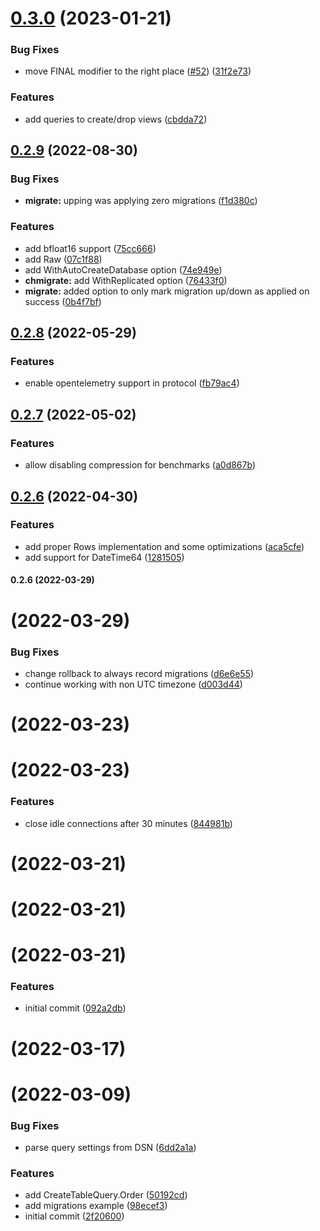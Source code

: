 # [0.3.0](https://github.com/uptrace/go-clickhouse/compare/v0.2.9...v0.3.0) (2023-01-21)


### Bug Fixes

* move FINAL modifier to the right place ([#52](https://github.com/uptrace/go-clickhouse/issues/52)) ([31f2e73](https://github.com/uptrace/go-clickhouse/commit/31f2e731adfb00031ebd82bbb0f2dcfc9e9c5b69))


### Features

* add queries to create/drop views ([cbdda72](https://github.com/uptrace/go-clickhouse/commit/cbdda720552afe9b72ba5fc716e2d6b5a73f56e6))



## [0.2.9](https://github.com/uptrace/go-clickhouse/compare/v0.2.8...v0.2.9) (2022-08-30)


### Bug Fixes

* **migrate:** upping was applying zero migrations ([f1d380c](https://github.com/uptrace/go-clickhouse/commit/f1d380c16590cc2055274c2dc9418792682a8378))


### Features

* add bfloat16 support ([75cc666](https://github.com/uptrace/go-clickhouse/commit/75cc6664576884120b629f38a473135cbe5214bd))
* add Raw ([07c1f88](https://github.com/uptrace/go-clickhouse/commit/07c1f88173bb056e476b56d8a35dc3e5cf00c596))
* add WithAutoCreateDatabase option ([74e949e](https://github.com/uptrace/go-clickhouse/commit/74e949e01d00e10718d375b43c6f72269165a19d))
* **chmigrate:** add WithReplicated option ([76433f0](https://github.com/uptrace/go-clickhouse/commit/76433f0158277aaa93fec681bbfca7af623baf8a))
* **migrate:** added option to only mark migration up/down as applied on success ([0b4f7bf](https://github.com/uptrace/go-clickhouse/commit/0b4f7bf56588c1060375f094406fe530b7086dcf))



## [0.2.8](https://github.com/uptrace/go-clickhouse/compare/v0.2.7...v0.2.8) (2022-05-29)


### Features

* enable opentelemetry support in protocol ([fb79ac4](https://github.com/uptrace/go-clickhouse/commit/fb79ac4b753bbf6ea794acb1d86fd8d116cf539c))



## [0.2.7](https://github.com/uptrace/go-clickhouse/compare/v0.2.6...v0.2.7) (2022-05-02)


### Features

* allow disabling compression for benchmarks ([a0d867b](https://github.com/uptrace/go-clickhouse/commit/a0d867b5f4478ac4879e73e1c8bb7cf0a8565142))



## [0.2.6](https://github.com/uptrace/go-clickhouse/compare/v0.2.5...v0.2.6) (2022-04-30)


### Features

* add proper Rows implementation and some optimizations ([aca5cfe](https://github.com/uptrace/go-clickhouse/commit/aca5cfeb91514cf6dccb4ebc261755940b290449))
* add support for DateTime64 ([1281505](https://github.com/uptrace/go-clickhouse/commit/1281505a77f39e0ff3203eddd969fded776e72f0))



#### 0.2.6 (2022-03-29)

# [](https://github.com/uptrace/go-clickhouse/compare/v0.2.4...v) (2022-03-29)


### Bug Fixes

* change rollback to always record migrations ([d6e6e55](https://github.com/uptrace/go-clickhouse/commit/d6e6e55142d6cb369d838357a0700dd1becd50a8))
* continue working with non UTC timezone ([d003d44](https://github.com/uptrace/go-clickhouse/commit/d003d44e55049b612610d48607809fe3fff5f151))



# [](https://github.com/uptrace/go-clickhouse/compare/v0.2.3...v) (2022-03-23)



# [](https://github.com/uptrace/go-clickhouse/compare/v0.2.2...v) (2022-03-23)


### Features

* close idle connections after 30 minutes ([844981b](https://github.com/uptrace/go-clickhouse/commit/844981bf1a831ab476e8854d413d2ea31c087d42))



# [](https://github.com/uptrace/go-clickhouse/compare/v0.2.1...v) (2022-03-21)



# [](https://github.com/uptrace/go-clickhouse/compare/v0.2.0...v) (2022-03-21)



#  (2022-03-21)


### Features

* initial commit ([092a2db](https://github.com/uptrace/go-clickhouse/commit/092a2dbf28ca070bd6d6cc3426ecbc1d9bc02c6e))



# [](https://github.com/uptrace/go-clickhouse/compare/v0.1.0...v) (2022-03-17)



# (2022-03-09)

### Bug Fixes

- parse query settings from DSN
  ([6dd2a1a](https://github.com/uptrace/go-clickhouse/commit/6dd2a1adde7a6992d25bf319ce447556fd21aa39))

### Features

- add CreateTableQuery.Order
  ([50192cd](https://github.com/uptrace/go-clickhouse/commit/50192cd8fb1bb6aa65f50daee5e7b11435627255))
- add migrations example
  ([98ecef3](https://github.com/uptrace/go-clickhouse/commit/98ecef3fdb7b10dc947fccb31d641a4ebce2f650))
- initial commit
  ([2f20600](https://github.com/uptrace/go-clickhouse/commit/2f20600f5e4fc9a20e12f1f027e65e0c2bd4f046))
